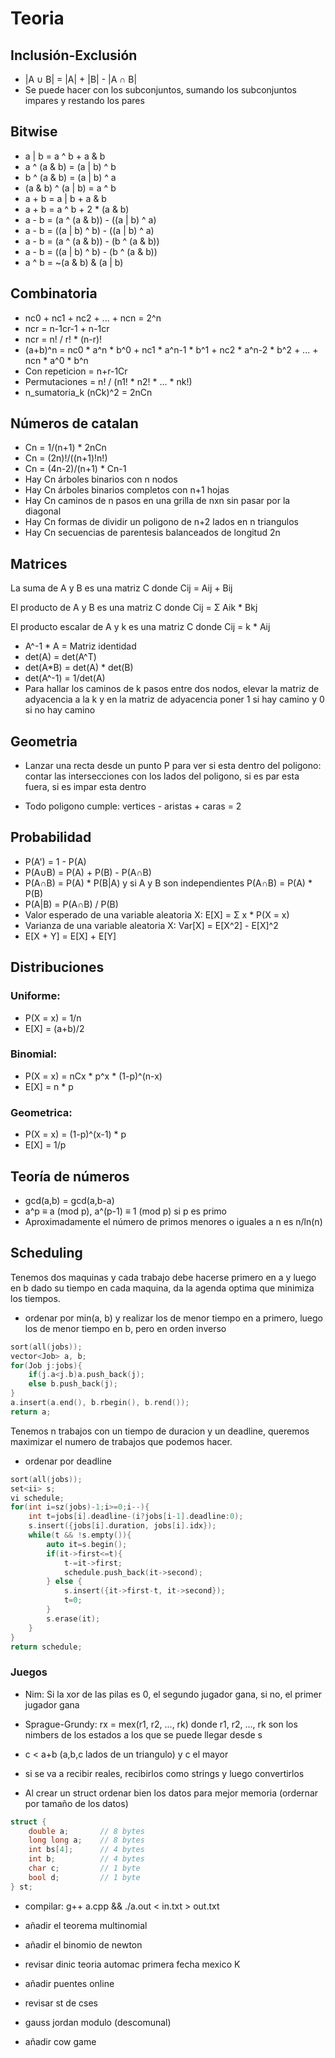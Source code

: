 # Teoria

## Inclusión-Exclusión

* |A ∪ B| = |A| + |B| - |A ∩ B|
* Se puede hacer con los subconjuntos, sumando los subconjuntos impares y restando los pares

## Bitwise

* a | b = a ^ b + a & b 
* a ^ (a & b) = (a | b) ^ b
* b ^ (a & b) = (a | b) ^ a
* (a & b) ^ (a | b) = a ^ b
* a + b = a | b + a & b
* a + b = a ^ b + 2 * (a & b)
* a - b = (a ^ (a & b)) - ((a | b) ^ a)
* a - b = ((a | b) ^ b) - ((a | b) ^ a)
* a - b = (a ^ (a & b)) - (b ^ (a & b))
* a - b = ((a | b) ^ b) - (b ^ (a & b))
* a ^ b = ~(a & b) & (a | b)

## Combinatoria

* nc0 + nc1 + nc2 + ... + ncn = 2^n
* ncr = n-1cr-1 + n-1cr
* ncr = n! / r! * (n-r)!
* (a+b)^n = nc0 * a^n * b^0 + nc1 * a^n-1 * b^1 + nc2 * a^n-2 * b^2 + ... + ncn * a^0 * b^n	
* Con repeticion = n+r-1Cr
* Permutaciones = n! / (n1! * n2! * ... * nk!)
* n_sumatoria_k (nCk)^2 = 2nCn

## Números de catalan

* Cn = 1/(n+1) * 2nCn
* Cn = (2n)!/((n+1)!n!)
* Cn = (4n-2)/(n+1) * Cn-1
* Hay Cn árboles binarios con n nodos
* Hay Cn árboles binarios completos con n+1 hojas
* Hay Cn caminos de n pasos en una grilla de nxn sin pasar por la diagonal
* Hay Cn formas de dividir un poligono de n+2 lados en n triangulos
* Hay Cn secuencias de parentesis balanceados de longitud 2n

## Matrices

La suma de A y B es una matriz C donde Cij = Aij + Bij

El producto de A y B es una matriz C donde Cij = Σ Aik * Bkj

El producto escalar de A y k es una matriz C donde Cij = k * Aij

* A^-1 * A = Matriz identidad
* det(A) = det(A^T)
* det(A*B) = det(A) * det(B)
* det(A^-1) = 1/det(A)
* Para hallar los caminos de k pasos entre dos nodos, elevar la matriz de adyacencia a la k y en la matriz de adyacencia poner 1 si hay camino y 0 si no hay camino

## Geometria

* Lanzar una recta desde un punto P para ver si esta dentro del poligono: contar las intersecciones con los lados del poligono, si es par esta fuera, si es impar esta dentro

* Todo poligono cumple:
vertices - aristas + caras = 2

## Probabilidad

* P(A') = 1 - P(A)
* P(A∪B) = P(A) + P(B) - P(A∩B)
* P(A∩B) = P(A) * P(B|A) y si A y B son independientes P(A∩B) = P(A) * P(B)
* P(A|B) = P(A∩B) / P(B)
* Valor esperado de una variable aleatoria X: E[X] = Σ x * P(X = x)
* Varianza de una variable aleatoria X: Var[X] = E[X^2] - E[X]^2
* E[X + Y] = E[X] + E[Y]

## Distribuciones

### Uniforme: 

* P(X = x) = 1/n
* E[X] = (a+b)/2

### Binomial:

* P(X = x) = nCx * p^x * (1-p)^(n-x)
* E[X] = n * p

### Geometrica:

* P(X = x) = (1-p)^(x-1) * p
* E[X] = 1/p

## Teoría de números

* gcd(a,b) = gcd(a,b-a)
* a^p ≡ a (mod p), a^(p-1) ≡ 1 (mod p) si p es primo
* Aproximadamente el número de primos menores o iguales a n es n/ln(n)

## Scheduling

Tenemos dos maquinas y cada trabajo debe hacerse primero en a y luego en b dado su tiempo en cada maquina, da la agenda optima que minimiza los tiempos.

* ordenar por min(a, b) y realizar los de menor tiempo en a primero, luego los de menor tiempo en b, pero en orden inverso

```cpp
sort(all(jobs));
vector<Job> a, b;
for(Job j:jobs){
    if(j.a<j.b)a.push_back(j);
    else b.push_back(j);
}
a.insert(a.end(), b.rbegin(), b.rend());
return a;
```

Tenemos n trabajos con un tiempo de duracion y un deadline, queremos maximizar el numero de trabajos que podemos hacer.

* ordenar por deadline

```cpp
sort(all(jobs));
set<ii> s;
vi schedule;
for(int i=sz(jobs)-1;i>=0;i--){
    int t=jobs[i].deadline-(i?jobs[i-1].deadline:0);
    s.insert({jobs[i].duration, jobs[i].idx});
    while(t && !s.empty()){
        auto it=s.begin();
        if(it->first<=t){
            t-=it->first;
            schedule.push_back(it->second);
        } else {
            s.insert({it->first-t, it->second});
            t=0;
        }
        s.erase(it);
    }
}
return schedule;
```

### Juegos

* Nim: Si la xor de las pilas es 0, el segundo jugador gana, si no, el primer jugador gana
* Sprague-Grundy: rx = mex(r1, r2, ..., rk) donde r1, r2, ..., rk son los nimbers de los estados a los que se puede llegar desde s


* c < a+b (a,b,c lados de un triangulo) y c el mayor

* si se va a recibir reales, recibirlos como strings y luego convertirlos 

* Al crear un struct ordenar bien los datos para mejor memoria (ordernar por tamaño de los datos)

```cpp
struct {
    double a;       // 8 bytes
    long long a;    // 8 bytes
    int bs[4];      // 4 bytes
    int b;          // 4 bytes
    char c;         // 1 byte
    bool d;         // 1 byte
} st;
```

* compilar: g++ a.cpp && ./a.out < in.txt > out.txt

* añadir el teorema multinomial

* añadir el binomio de newton

* revisar dinic teoria automac primera fecha mexico K

* añadir puentes online

* revisar st de cses 

* gauss jordan modulo (descomunal)

* añadir cow game 